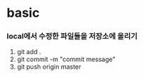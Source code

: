 # basic

### local에서 수정한 파일들을 저장소에 올리기
1. git add .
2. git commit -m "commit message"
3. git push origin master